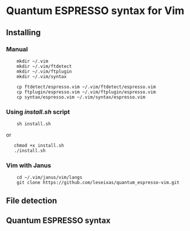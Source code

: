 # Quantum ESPRESSO syntax for Vim #

## Installing ##

### Manual ###

        mkdir ~/.vim
        mkdir ~/.vim/ftdetect
        mkdir ~/.vim/ftplugin
        mkdir ~/.vim/syntax

        cp ftdetect/espresso.vim ~/.vim/ftdetect/espresso.vim
        cp ftplugin/espresso.vim ~/.vim/ftplugin/espresso.vim
        cp syntax/espresso.vim ~/.vim/syntax/espresso.vim

### Using *install.sh* script ###

        sh install.sh

or

       chmod +x install.sh
       ./install.sh

### Vim with Janus ###

        cd ~/.vim/janus/vim/langs
        git clone https://github.com/leseixas/quantum_espresso-vim.git

## File detection  ##

## Quantum ESPRESSO syntax ##


